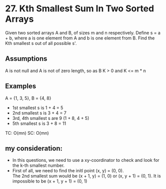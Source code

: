 # 27. Kth Smallest Sum In Two Sorted Arrays
Given two sorted arrays A and B, of sizes m and n respectively. 
Define s = a + b, where a is one element from A and b is one element from B. Find the Kth smallest s out of all possible s'.

## Assumptions

A is not null and A is not of zero length, so as B
K > 0 and K <= m * n

## Examples

A = {1, 3, 5}, B = {4, 8}
+ 1st smallest s is 1 + 4 = 5
+ 2nd smallest s is 3 + 4 = 7
+ 3rd, 4th smallest s are 9 (1 + 8, 4 + 5) 
+ 5th smallest s is 3 + 8 = 11

TC: O(mn)
SC: O(mn)

## my consideration:
+ In this questions, we need to use a xy-coordinator to check and look for the k-th smallest number.
+ First of all, we need to find the initl point (x, y) = (0, 0). <br /> The 2nd smallest sum would be (x + 1, y) = (1, 0) or  (x, y + 1) = (0, 1).  It is impossible to be (x + 1, y + 1) = (0, 1)


  
```
